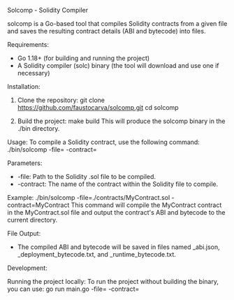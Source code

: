 Solcomp - Solidity Compiler

solcomp is a Go-based tool that compiles Solidity contracts from a given file and saves the resulting contract details (ABI and bytecode) into files.

Requirements:
- Go 1.18+ (for building and running the project)
- A Solidity compiler (solc) binary (the tool will download and use one if necessary)

Installation:
1. Clone the repository:
   git clone https://github.com/faustocarva/solcomp.git
   cd solcomp

2. Build the project:
   make build
   This will produce the solcomp binary in the ./bin directory.

Usage:
To compile a Solidity contract, use the following command:
   ./bin/solcomp -file=<path-to-solidity-file> -contract=<contract-name>

Parameters:
- -file: Path to the Solidity .sol file to be compiled.
- -contract: The name of the contract within the Solidity file to compile.

Example:
   ./bin/solcomp -file=./contracts/MyContract.sol -contract=MyContract
This command will compile the MyContract contract in the MyContract.sol file and output the contract's ABI and bytecode to the current directory.

File Output:
- The compiled ABI and bytecode will be saved in files named <contract-name>_abi.json, <contract-name>_deployment_bytecode.txt, and <contract-name>_runtime_bytecode.txt.

Development:

Running the project locally:
To run the project without building the binary, you can use:
   go run main.go -file=<path-to-solidity-file> -contract=<contract-name>

